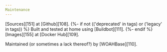 ```yaml
---
Maintenance
---
```


[Sources][151] at [Github][108].
{%- if not (('deprecated' in tags) or ('legacy' in tags)) %}
Built and tested at home using [Buildbot][111].
{%- endif %}
[Images][155] at [Docker Hub][109].

<!-- Pull requests are welcome, forks even more so. :) -->

Maintained (or sometimes a lack thereof?) by [WOAHBase][110].

